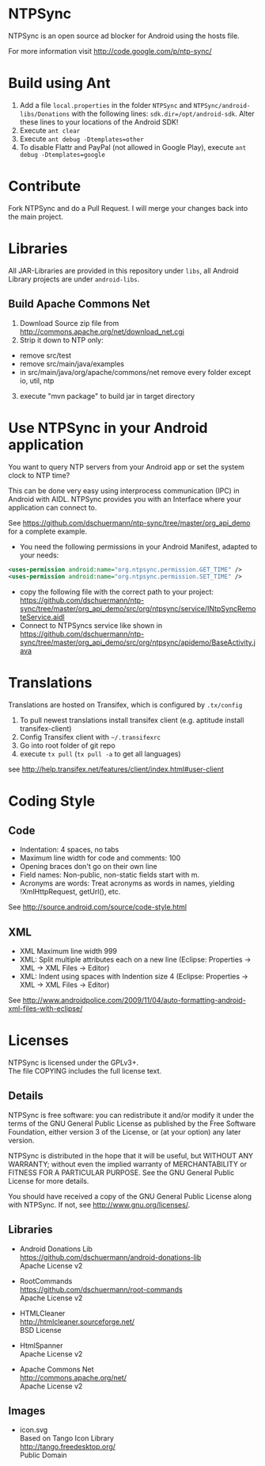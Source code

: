 # NTPSync

NTPSync is an open source ad blocker for Android using the hosts file. 

For more information visit http://code.google.com/p/ntp-sync/


# Build using Ant

1. Add a file ``local.properties`` in the folder ``NTPSync`` and ``NTPSync/android-libs/Donations`` with the following lines:
``sdk.dir=/opt/android-sdk``. Alter these lines to your locations of the Android SDK!
2. Execute ```ant clear```
3. Execute ```ant debug -Dtemplates=other```
4. To disable Flattr and PayPal (not allowed in Google Play), execute ```ant debug -Dtemplates=google```

# Contribute

Fork NTPSync and do a Pull Request. I will merge your changes back into the main project.

# Libraries

All JAR-Libraries are provided in this repository under ``libs``, all Android Library projects are under ``android-libs``.

## Build Apache Commons Net

1. Download Source zip file from http://commons.apache.org/net/download_net.cgi
2. Strip it down to NTP only:
 * remove src/test
 * remove src/main/java/examples
 * in src/main/java/org/apache/commons/net remove every folder except io, util, ntp
3. execute "mvn package" to build jar in target directory

# Use NTPSync in your Android application
You want to query NTP servers from your Android app or set the system clock to NTP time?

This can be done very easy using interprocess communication (IPC) in Android with AIDL. NTPSync provides you with an Interface where your application can connect to.

See https://github.com/dschuermann/ntp-sync/tree/master/org_api_demo for a complete example.

* You need the following permissions in your Android Manifest, adapted to your needs:
```xml
<uses-permission android:name="org.ntpsync.permission.GET_TIME" />
<uses-permission android:name="org.ntpsync.permission.SET_TIME" />
```

* copy the following file with the correct path to your project: https://github.com/dschuermann/ntp-sync/tree/master/org_api_demo/src/org/ntpsync/service/INtpSyncRemoteService.aidl
* Connect to NTPSyncs service like shown in https://github.com/dschuermann/ntp-sync/tree/master/org_api_demo/src/org/ntpsync/apidemo/BaseActivity.java

# Translations

Translations are hosted on Transifex, which is configured by ``.tx/config``

1. To pull newest translations install transifex client (e.g. aptitude install transifex-client)
2. Config Transifex client with ``~/.transifexrc``
3. Go into root folder of git repo
4. execute ```tx pull``` (```tx pull -a``` to get all languages)

see http://help.transifex.net/features/client/index.html#user-client

# Coding Style

## Code
* Indentation: 4 spaces, no tabs
* Maximum line width for code and comments: 100
* Opening braces don't go on their own line
* Field names: Non-public, non-static fields start with m.
* Acronyms are words: Treat acronyms as words in names, yielding !XmlHttpRequest, getUrl(), etc.

See http://source.android.com/source/code-style.html

## XML
* XML Maximum line width 999
* XML: Split multiple attributes each on a new line (Eclipse: Properties -> XML -> XML Files -> Editor)
* XML: Indent using spaces with Indention size 4 (Eclipse: Properties -> XML -> XML Files -> Editor)

See http://www.androidpolice.com/2009/11/04/auto-formatting-android-xml-files-with-eclipse/

# Licenses
NTPSync is licensed under the GPLv3+.  
The file COPYING includes the full license text.

## Details
NTPSync is free software: you can redistribute it and/or modify
it under the terms of the GNU General Public License as published by
the Free Software Foundation, either version 3 of the License, or
(at your option) any later version.

NTPSync is distributed in the hope that it will be useful,
but WITHOUT ANY WARRANTY; without even the implied warranty of
MERCHANTABILITY or FITNESS FOR A PARTICULAR PURPOSE.  See the
GNU General Public License for more details.

You should have received a copy of the GNU General Public License
along with NTPSync.  If not, see <http://www.gnu.org/licenses/>.

## Libraries
* Android Donations Lib  
  https://github.com/dschuermann/android-donations-lib  
  Apache License v2

* RootCommands  
  https://github.com/dschuermann/root-commands  
  Apache License v2

* HTMLCleaner  
  http://htmlcleaner.sourceforge.net/  
  BSD License

* HtmlSpanner  
  Apache License v2

* Apache Commons Net  
  http://commons.apache.org/net/  
  Apache License v2

## Images

* icon.svg  
  Based on Tango Icon Library  
  http://tango.freedesktop.org/  
  Public Domain
